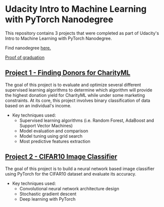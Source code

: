# Udacity Intro to Machine Learning with PyTorch Nanodegree
This repository contains 3 projects that were completed as part of Udacity's Intro to Machine Learning with PyTorch Nanodegree.

Find nanodegree [here.](https://www.udacity.com/course/intro-to-machine-learning-nanodegree--nd229)

[Proof of graduation](https://confirm.udacity.com/63GFYV3R)

## [Project 1 - Finding Donors for CharityML](https://github.com/IvanBabkin/Udacity_Intro_to_Machine_Learning_with_PyTorch/tree/main/Project%201%20-%20Finding%20Donors%20for%20CharityML)

The goal of this project is to evaluate and optimize several different supervised learning algorithms to determine which algorithm will provide the highest donation yield for CharityML while under some marketing constraints. At its core, this project involves binary classification of data based on an individual's income.

* Key techniques used:
  * Supervised learning algorithms (i.e. Random Forest, AdaBoost and Support Vector Machines)
  * Model evaluation and comparison
  * Model tuning using grid search
  * Most predictive features extraction

## [Project 2 - CIFAR10 Image Classifier](https://github.com/IvanBabkin/Udacity_Intro_to_Machine_Learning_with_PyTorch/tree/main/Project%202%20-%20CIFAR10%20Image%20Classifier)

The goal of this project is to build a neural network based image classifier using PyTorch for the CIFAR10 dataset and evaluate its accuracy.

* Key techniques used:
  * Convolutional neural network architecture design
  * Stochastic gradient descent
  * Deep learning with PyTorch
